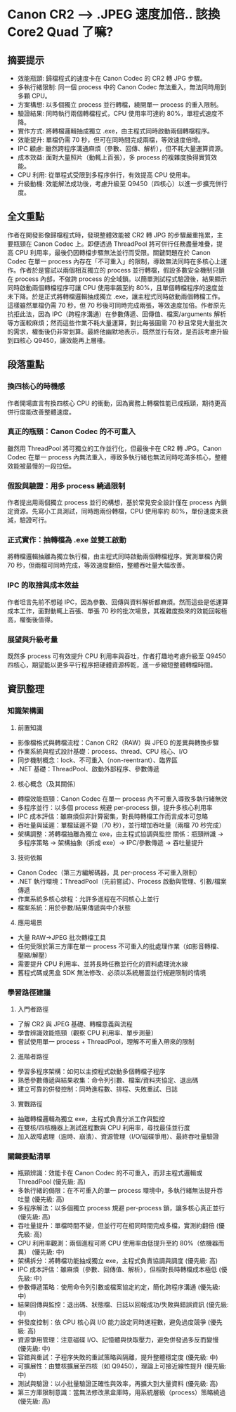 # Canon CR2 --> .JPEG 速度加倍.. 該換 Core2 Quad 了嘛?

## 摘要提示
- 效能瓶頸: 歸檔程式的速度卡在 Canon Codec 的 CR2 轉 JPG 步驟。
- 多執行緒限制: 同一個 process 中的 Canon Codec 無法重入，無法同時用到多顆 CPU。
- 方案構想: 以多個獨立 process 並行轉檔，繞開單一 process 的重入限制。
- 驗證結果: 同時執行兩個轉檔程式，CPU 使用率可達約 80%，單程式速度不降。
- 實作方式: 將轉檔邏輯抽成獨立 .exe，由主程式同時啟動兩個轉檔程序。
- 效能提升: 單檔仍需 70 秒，但可在同時間完成兩檔，等效速度倍增。
- IPC 顧慮: 雖然跨程序溝通麻煩（參數、回傳、解析），但不耗大量運算資源。
- 成本效益: 面對大量照片（動輒上百張），多 process 的複雜度換得實質效能。
- CPU 利用: 從單程式受限到多程序併行，有效提高 CPU 使用率。
- 升級動機: 效能解法成功後，考慮升級至 Q9450（四核心）以進一步擴充併行度。

## 全文重點
作者在開發影像歸檔程式時，發現整體效能被 CR2 轉 JPG 的步驟嚴重拖累，主要瓶頸在 Canon Codec 上。即便透過 ThreadPool 將可併行任務盡量堆疊，提高 CPU 利用率，最後仍因轉檔步驟無法並行而受限。關鍵問題在於 Canon Codec 在單一 process 內存在「不可重入」的限制，導致無法同時在多核心上運作。作者於是嘗試以兩個相互獨立的 process 並行轉檔，假設多數安全機制只鎖在 process 內部，不做跨 process 的全域鎖。以簡單測試程式驗證後，結果顯示同時啟動兩個轉檔程序可讓 CPU 使用率飆至約 80%，且單個轉檔程序的速度並未下降。於是正式將轉檔邏輯抽成獨立 .exe，讓主程式同時啟動兩個轉檔工作。這樣雖然單檔仍需 70 秒，但 70 秒後可同時完成兩張，等效速度加倍。作者原先抗拒此法，因為 IPC（跨程序溝通）在參數傳遞、回傳值、檔案/arguments 解析等方面較麻煩；然而這些作業不耗大量運算，對比每張圖需 70 秒且常見大量批次的需求，權衡後仍非常划算。最終他幽默地表示，既然並行有效，是否該考慮升級到四核心 Q9450，讓效能再上層樓。

## 段落重點
### 換四核心的時機感
作者開場直言有換四核心 CPU 的衝動，因為實務上轉檔性能已成瓶頸，期待更高併行度能改善整體速度。

### 真正的瓶頸：Canon Codec 的不可重入
雖然用 ThreadPool 將可獨立的工作並行化，但最後卡在 CR2 轉 JPG。Canon Codec 在單一 process 內無法重入，導致多執行緒也無法同時吃滿多核心，整體效能被最慢的一段拉低。

### 假設與驗證：用多 process 繞過限制
作者提出用兩個獨立 process 並行的構想，基於常見安全設計僅在 process 內鎖定資源。先寫小工具測試，同時跑兩份轉檔，CPU 使用率約 80%，單份速度未衰減，驗證可行。

### 正式實作：抽轉檔為 .exe 並雙工啟動
將轉檔邏輯抽離為獨立執行檔，由主程式同時啟動兩個轉檔程序。實測單檔仍需 70 秒，但兩檔可同時完成，等效速度翻倍，整體吞吐量大幅改善。

### IPC 的取捨與成本效益
作者坦言先前不想碰 IPC，因為參數、回傳與資料解析都麻煩。然而這些是低運算成本工作，面對動輒上百張、單張 70 秒的批次場景，其複雜度換來的效能回報極高，權衡後值得。

### 展望與升級考量
既然多 process 可有效提升 CPU 利用率與吞吐，作者打趣地考慮升級至 Q9450 四核心，期望能以更多平行程序把硬體資源榨乾，進一步縮短整體轉檔時間。

## 資訊整理

### 知識架構圖
1. 前置知識
- 影像檔格式與轉檔流程：Canon CR2（RAW）與 JPEG 的差異與轉換步驟
- 作業系統與程式設計基礎：process、thread、CPU 核心、I/O
- 同步機制概念：lock、不可重入（non-reentrant）、臨界區
- .NET 基礎：ThreadPool、啟動外部程序、參數傳遞

2. 核心概念（及其關係）
- 轉檔效能瓶頸：Canon Codec 在單一 process 內不可重入導致多執行緒無效
- 多程序並行：以多個 process 規避 per-process 鎖，提升多核心利用率
- IPC 成本評估：雖麻煩但非計算密集，對長時轉檔工作而言成本可忽略
- 吞吐量與延遲：單檔延遲不變（70 秒），並行增加吞吐量（兩檔 70 秒完成）
- 架構調整：將轉檔抽離為獨立 exe，由主程式協調與監控
關係：瓶頸辨識 → 多程序策略 → 架構抽象（拆成 exe）→ IPC/參數傳遞 → 吞吐量提升

3. 技術依賴
- Canon Codec（第三方編解碼器，具 per-process 不可重入限制）
- .NET 執行環境：ThreadPool（先前嘗試）、Process 啟動與管理、引數/檔案傳遞
- 作業系統多核心排程：允許多進程在不同核心上並行
- 檔案系統：用於參數/結果傳遞與中介狀態

4. 應用場景
- 大量 RAW→JPEG 批次轉檔工具
- 任何受限於第三方庫在單一 process 不可重入的批處理作業（如影音轉檔、壓縮/解壓）
- 需要提升 CPU 利用率、並將長時任務並行化的資料處理流水線
- 舊程式碼或黑盒 SDK 無法修改、必須以系統層面並行規避限制的情境

### 學習路徑建議
1. 入門者路徑
- 了解 CR2 與 JPEG 基礎、轉檔意義與流程
- 學會辨識效能瓶頸（觀察 CPU 利用率、單步測量）
- 嘗試使用單一 process + ThreadPool，理解不可重入帶來的限制

2. 進階者路徑
- 學習多程序架構：如何以主控程式啟動多個轉檔子程序
- 熟悉參數傳遞與結果收集：命令列引數、檔案/資料夾協定、退出碼
- 建立可靠的併發控制：同時進程數、排程、失敗重試、日誌

3. 實戰路徑
- 抽離轉檔邏輯為獨立 exe，主程式負責分派工作與監控
- 在雙核/四核機器上測試進程數與 CPU 利用率，尋找最佳並行度
- 加入故障處理（逾時、崩潰）、資源管理（I/O/磁碟爭用）、最終吞吐量驗證

### 關鍵要點清單
- 瓶頸辨識：效能卡在 Canon Codec 的不可重入，而非主程式邏輯或 ThreadPool (優先級: 高)
- 多執行緒的侷限：在不可重入的單一 process 環境中，多執行緒無法提升吞吐量 (優先級: 高)
- 多程序解法：以多個獨立 process 規避 per-process 鎖，讓多核心真正並行 (優先級: 高)
- 吞吐量提升：單檔時間不變，但並行可在相同時間完成多檔，實測約翻倍 (優先級: 高)
- CPU 利用率觀測：兩個進程可將 CPU 使用率由低提升至約 80%（依機器而異） (優先級: 中)
- 架構拆分：將轉檔功能抽成獨立 exe，主程式負責協調與調度 (優先級: 高)
- IPC 成本評估：雖麻煩（參數、回傳值、解析），但相對長時轉檔成本極低 (優先級: 中)
- 參數傳遞策略：使用命令列引數或檔案協定約定，簡化跨程序溝通 (優先級: 中)
- 結果回傳與監控：退出碼、狀態檔、日誌以回報成功/失敗與錯誤資訊 (優先級: 中)
- 併發度控制：依 CPU 核心與 I/O 能力設定同時進程數，避免過度競爭 (優先級: 高)
- 資源爭用管理：注意磁碟 I/O、記憶體與快取壓力，避免併發過多反而變慢 (優先級: 中)
- 容錯與重試：子程序失敗的重試策略與隔離，提升整體穩定度 (優先級: 中)
- 可擴展性：由雙核擴展至四核（如 Q9450），理論上可接近線性提升 (優先級: 中)
- 測試與驗證：以小批量驗證正確性與效率，再擴大到大量資料 (優先級: 高)
- 第三方庫限制意識：當無法修改黑盒庫時，用系統層級（process）策略繞過 (優先級: 高)